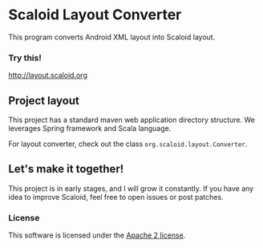 # Scaloid Layout Converter

This program converts Android XML layout into Scaloid layout.

### Try this!

http://layout.scaloid.org

## Project layout

This project has a standard maven web application directory structure. We leverages Spring framework and Scala language.

For layout converter, check out the class `org.scaloid.layout.Converter`.

## Let's make it together!

This project is in early stages, and I will grow it constantly. If you have any idea to improve Scaloid, feel free to open issues or post patches.

### License

This software is licensed under the [Apache 2 license](http://www.apache.org/licenses/LICENSE-2.0.html).
